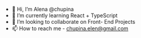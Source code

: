 - 👋 Hi, I’m Alena  @chupina
- 🌱 I’m currently learning React + TypeScript
- 💞️ I’m looking to collaborate on Front- End Projects
- 📫 How to reach me - chupina.elen@gmail.com

<!---
chupina/chupina is a ✨ special ✨ repository because its `README.md` (this file) appears on your GitHub profile.
You can click the Preview link to take a look at your changes.
--->
